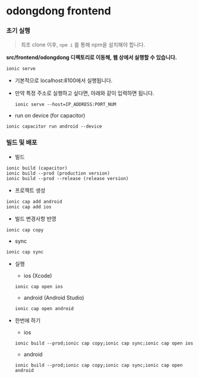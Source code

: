 # odongdong frontend

### 초기 실행
> 최초 clone 이후, `npm i` 를 통해 npm을 설치해야 합니다.


**src/frontend/odongdong 디렉토리로 이동해, 웹 상에서 실행할 수 있습니다.**
```
ionic serve
```

- 기본적으로 localhost:8100에서 실행됩니다.
- 만약 특정 주소로 실행하고 싶다면, 아래와 같이 입력하면 됩니다.
    ```
    ionic serve --host=IP_ADDRESS:PORT_NUM
    ```

- run on device (for capacitor)
```
ionic capacitor run android --device
```

### 빌드 및 배포
- 빌드
```
ionic build (capacitor)
ionic build --prod (production version)
ionic build --prod --release (release version)
```

- 프로젝트 생성
```
ionic cap add android
ionic cap add ios
```

- 빌드 변경사항 반영
```
ionic cap copy
```

- sync
```
ionic cap sync
```

- 실행
    - ios (Xcode)
    ```
    ionic cap open ios
    ```

    - android (Android Studio)
    ```
    ionic cap open android
    ```


- 한번에 하기
    - ios
    ```
    ionic build --prod;ionic cap copy;ionic cap sync;ionic cap open ios
    ```

    - android
    ```
    ionic build --prod;ionic cap copy;ionic cap sync;ionic cap open android
    ```
